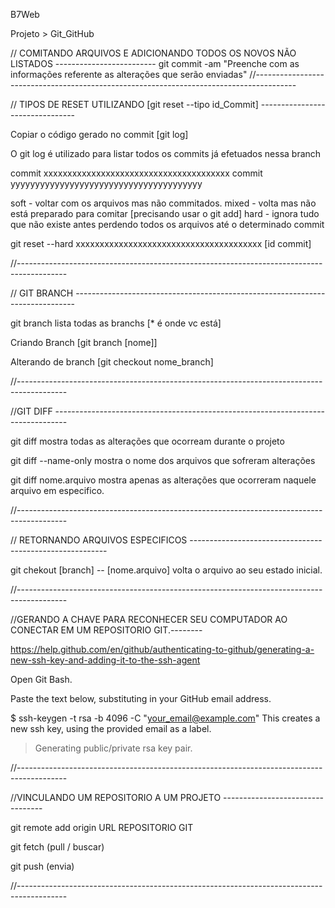 B7Web

Projeto > Git_GitHub 

// COMITANDO ARQUIVOS E ADICIONANDO TODOS OS NOVOS NÃO LISTADOS -------------------------
 git commit -am "Preenche com as informações referente as alterações que serão enviadas"
//----------------------------------------------------------------------------------------

// TIPOS DE RESET UTILIZANDO [git reset --tipo id_Commit] --------------------------------

Copiar o código gerado no commit [git log]

O git log é utilizado para listar todos os commits já efetuados nessa branch

commit xxxxxxxxxxxxxxxxxxxxxxxxxxxxxxxxxxxxxxx
commit yyyyyyyyyyyyyyyyyyyyyyyyyyyyyyyyyyyyyyy

soft - voltar com os arquivos mas não commitados.
mixed - volta mas não está preparado para comitar [precisando usar o git add]
hard - ignora tudo que não existe antes perdendo todos os arquivos até o determinado commit

git reset --hard xxxxxxxxxxxxxxxxxxxxxxxxxxxxxxxxxxxxxxx [id commit]

//------------------------------------------------------------------------------------------

// GIT BRANCH ------------------------------------------------------------------------------

git branch lista todas as branchs [* é onde vc está]

Criando Branch [git branch [nome]]

Alterando de branch [git checkout nome_branch]

//------------------------------------------------------------------------------------------

//GIT DIFF ---------------------------------------------------------------------------------

git diff mostra todas as alterações que ocorream durante o projeto

git diff --name-only mostra o nome dos arquivos que sofreram alterações

git diff nome.arquivo mostra apenas as alterações que ocorreram naquele arquivo em especifico.

//------------------------------------------------------------------------------------------

// RETORNANDO ARQUIVOS ESPECIFICOS ---------------------------------------------------------

git chekout [branch] -- [nome.arquivo] volta o arquivo ao seu estado inicial.

//------------------------------------------------------------------------------------------

//GERANDO A CHAVE PARA RECONHECER SEU COMPUTADOR AO CONECTAR EM UM REPOSITORIO GIT.--------

https://help.github.com/en/github/authenticating-to-github/generating-a-new-ssh-key-and-adding-it-to-the-ssh-agent

Open Git Bash.

Paste the text below, substituting in your GitHub email address.

$ ssh-keygen -t rsa -b 4096 -C "your_email@example.com"
This creates a new ssh key, using the provided email as a label.

> Generating public/private rsa key pair.

//------------------------------------------------------------------------------------------

//VINCULANDO UM REPOSITORIO A UM PROJETO ---------------------------------

git remote add origin URL REPOSITORIO GIT

git fetch (pull / buscar)

git push (envia)

//------------------------------------------------------------------------------------------
